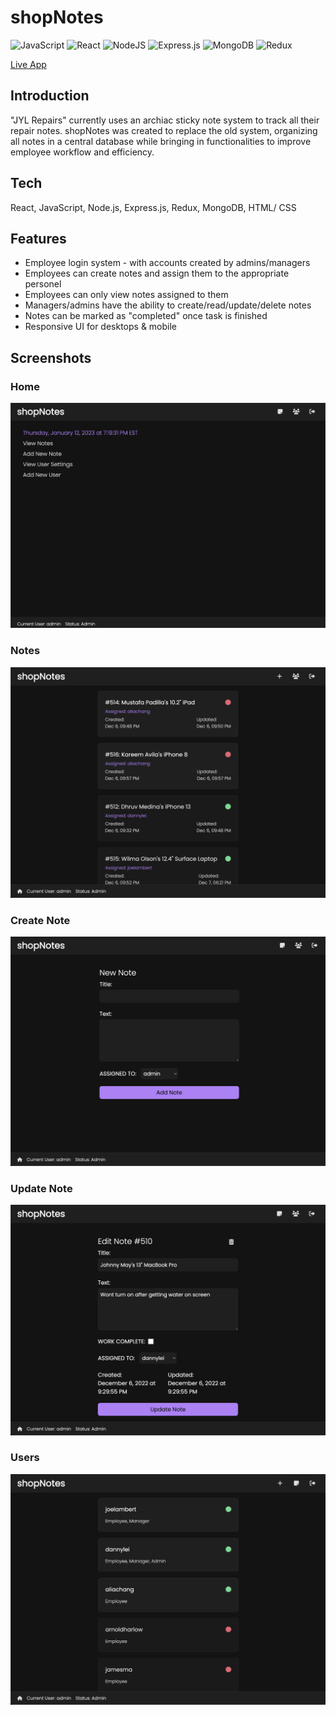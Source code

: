 # shopNotes
![JavaScript](https://img.shields.io/badge/javascript-%23323330.svg?style=for-the-badge&logo=javascript&logoColor=%23F7DF1E)
![React](https://img.shields.io/badge/react-%2320232a.svg?style=for-the-badge&logo=react&logoColor=%2361DAFB)
![NodeJS](https://img.shields.io/badge/node.js-6DA55F?style=for-the-badge&logo=node.js&logoColor=white)
![Express.js](https://img.shields.io/badge/express.js-%23404d59.svg?style=for-the-badge&logo=express&logoColor=%2361DAFB)
![MongoDB](https://img.shields.io/badge/MongoDB-%234ea94b.svg?style=for-the-badge&logo=mongodb&logoColor=white)
![Redux](https://img.shields.io/badge/redux-%23593d88.svg?style=for-the-badge&logo=redux&logoColor=white)

<a href="https://jyl-notes.onrender.com/">Live App</a><br>

## Introduction
"JYL Repairs" currently uses an archiac sticky note system to track all their repair notes. shopNotes was created to replace the old system, organizing all notes in a central database while bringing in functionalities to improve employee workflow and efficiency.

## Tech
React, JavaScript, Node.js, Express.js, Redux, MongoDB, HTML/ CSS

## Features
<ul>
  <li>Employee login system - with accounts created by admins/managers</li>  
  <li>Employees can create notes and assign them to the appropriate personel</li>  
  <li>Employees can only view notes assigned to them</li>  
  <li>Managers/admins have the ability to create/read/update/delete notes</li>
  <li>Notes can be marked as "completed" once task is finished</li>
  <li>Responsive UI for desktops & mobile</li> 
</ul>

## Screenshots
### Home
<img src="public/images/home.png">

### Notes
<img src="public/images/notesList.png">

### Create Note
<img src="public/images/createNote.png">

### Update Note
<img src="public/images/updateNote.png">

### Users
<img src="public/images/userList.png">

